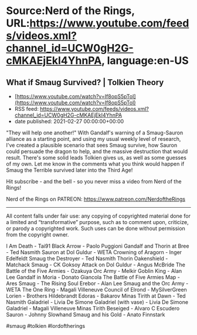 # Source:Nerd of the Rings, URL:https://www.youtube.com/feeds/videos.xml?channel_id=UCW0gH2G-cMKAEjEkI4YhnPA, language:en-US

## What if Smaug Survived? | Tolkien Theory
 - [https://www.youtube.com/watch?v=If8opS5pToI](https://www.youtube.com/watch?v=If8opS5pToI)
 - RSS feed: https://www.youtube.com/feeds/videos.xml?channel_id=UCW0gH2G-cMKAEjEkI4YhnPA
 - date published: 2021-02-27 00:00:00+00:00

"They will help one another!" With Gandalf's warning of a Smaug-Sauron alliance as a starting point, and using my usual weekly level of research, I've created a plausible scenario that sees Smaug survive, how Sauron could persuade the dragon to help, and the massive destruction that would result.  There's some solid leads Tolkien gives us, as well as some guesses of my own. Let me know in the comments what you think would happen if Smaug the Terrible survived later into the Third Age!

Hit subscribe - and the bell - so you never miss a video from Nerd of the Rings!  

Nerd of the Rings on PATREON: https://www.patreon.com/NerdoftheRings​


-------------- 
All content falls under fair use: any copying of copyrighted material done for a limited and “transformative” purpose, such as to comment upon, criticize, or parody a copyrighted work. Such uses can be done without permission from the copyright owner. 

I Am Death - Tai91
Black Arrow - Paolo Puggioni
Gandalf and Thorin at Bree - Ted Nasmith
Sauron at Dol Guldur - WETA
Crowning of Aragorn - Inger Edelfeldt
Smaug the Destroyer - Ted Nasmith
Thorin Oakenshield - Matchack
Smaug - CK Goksoy
Attack on Dol Guldur - Angus McBride
The Battle of the Five Armies - Ozakuya
Orc Army - Melkir
Goblin King - Alan Lee
Gandalf in Moria - Donato Giancola
The Battle of Five Armies Map - Ares
Smaug - The Rising Soul
Erebor - Alan Lee
Smaug and the Orc Army - WETA
The One Ring - Magali Villeneuve
Council of Elrond - MySilverGreen
Lorien - Brothers Hildebrandt
Edoras - Bakarov
Minas Tirith at Dawn - Ted Nasmith
Galadriel - Livia De Simone
Galadriel (with vase) - Livia De Simone
Galadriel - Magali Villeneuve
Minas Tirith Beseiged - Alvaro C Escudero
Sauron - Johnny Slowhand
Smaug and his Gold - Anato Finnstark

#smaug #tolkien #lordoftherings

